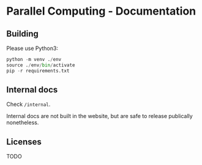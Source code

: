 # Parallel Computing - Documentation

## Building

Please use Python3:

```python
python -m venv ./env
source ./env/bin/activate
pip -r requirements.txt
```

## Internal docs

Check `/internal`.

Internal docs are not built in the website, but are safe to release publically nonetheless.

## Licenses

TODO

